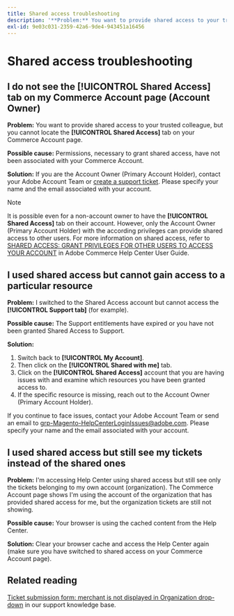 ```yaml
---
title: Shared access troubleshooting
description: '**Problem:** You want to provide shared access to your trusted colleague but you cannot locate the **Shared Access** tab on your Commerce Account page.'
exl-id: 9e03c031-2359-42a6-9de4-943451a16456
---
```

# Shared access troubleshooting

## I do not see the [!UICONTROL Shared Access] tab on my Commerce Account page (Account Owner)

 **Problem:** You want to provide shared access to your trusted colleague, but you cannot locate the **[!UICONTROL Shared Access]** tab on your Commerce Account page.

 **Possible cause:** Permissions, necessary to grant shared access, have not been associated with your Commerce Account.

 **Solution:** If you are the Account Owner (Primary Account Holder), contact your Adobe Account Team or [create a support ticket](/help/help-center-guide/help-center/magento-help-center-user-guide.md#merchant-not-displayed). Please specify your name and the email associated with your account.

 >[!NOTE]
 >
 >It is possible even for a non-account owner to have the **[!UICONTROL Shared Access]** tab on their account. However, only the Account Owner (Primary Account Holder) with the according privileges can provide shared access to other users. For more information on shared access, refer to [SHARED ACCESS: GRANT PRIVILEGES FOR OTHER USERS TO ACCESS YOUR ACCOUNT](https://experienceleague.adobe.com/docs/commerce-knowledge-base/kb/help-center-guide/magento-help-center-user-guide.html?lang=en#shared-access) in Adobe Commerce Help Center User Guide.

## I used shared access but cannot gain access to a particular resource

 **Problem:** I switched to the Shared Access account but cannot access the **[!UICONTROL Support tab]** (for example).

 **Possible cause:** The Support entitlements have expired or you have not been granted Shared Access to Support.

 **Solution:** 

 1. Switch back to **[!UICONTROL My Account]**. 
 1. Then click on the **[!UICONTROL Shared with me]** tab. 
 1. Click on the **[!UICONTROL Shared Access]** account that you are having issues with and examine which resources you have been granted access to.
 1. If the specific resource is missing, reach out to the Account Owner (Primary Account Holder).

 If you continue to face issues, contact your Adobe Account Team or send an email to grp-Magento-HelpCenterLoginIssues@adobe.com. Please specify your name and the email associated with your account.

## I used shared access but still see my tickets instead of the shared ones

 **Problem:** I'm accessing Help Center using shared access but still see only the tickets belonging to my own account (organization). The Commerce Account page shows I'm using the account of the organization that has provided shared access for me, but the organization tickets are still not showing.

 **Possible cause:** Your browser is using the cached content from the Help Center.

 **Solution:** Clear your browser cache and access the Help Center again (make sure you have switched to shared access on your Commerce Account page).

## Related reading

[Ticket submission form: merchant is not displayed in Organization drop-down](/help/help-center-guide/help-center/magento-help-center-user-guide.md#merchant-not-displayed) in our support knowledge base.
